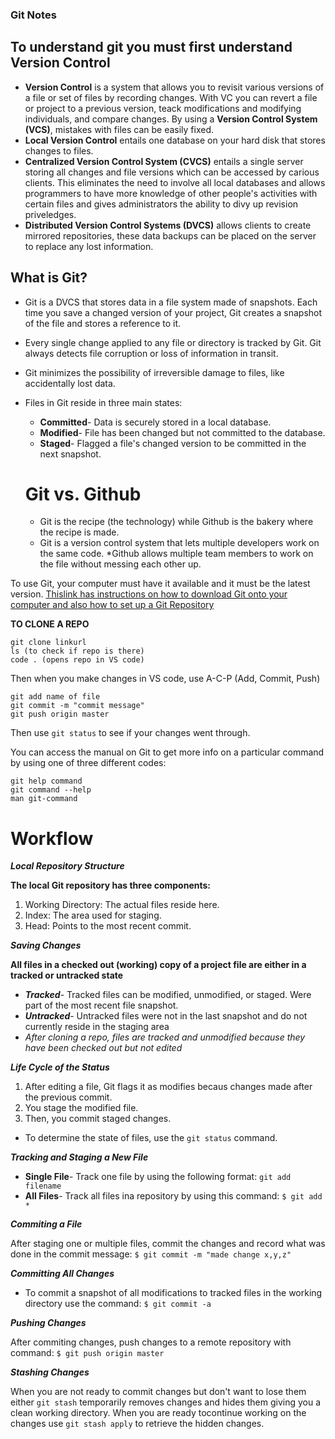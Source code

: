 ### Git Notes

## To understand git you must first understand Version Control

- **Version Control** is a system that allows you to revisit various versions of a file or set of files by recording changes. With VC you can revert a file or project to a previous version, teack modifications and modifying individuals, and compare changes. By using a **Version Control System (VCS)**, mistakes with files can be easily fixed.
- **Local Version Control** entails one database on your hard disk that stores changes to files.
- **Centralized Version Control System (CVCS)** entails a single server storing all changes and file versions which can be accessed by carious clients. This eliminates the need to involve all local databases and allows programmers to have more knowledge of other people's activities with certain files and gives administrators the ability to divy up revision priveledges. 
- **Distributed Version Control Systems (DVCS)** allows clients to create mirrored repositories, these data backups can be placed on the server to replace any lost information.

## What is Git?

* Git is a DVCS that stores data in a file system made of snapshots. Each time you save a changed version of your project, Git creates a snapshot of the file and stores a reference to it.
* Every single change applied to any file or directory is tracked by Git. Git always detects file corruption or loss of information in transit.
* Git minimizes the possibility of irreversible damage to files, like accidentally lost data.
* Files in Git reside in three main states:
  * **Committed**- Data is securely stored in a local database.
  * **Modified**- File has been changed but not committed to the database.
  * **Staged**- Flagged a file's changed version to be committed in the next snapshot.

  # Git vs. Github
  * Git is the recipe (the technology) while Github is the bakery where the recipe is made. 
  * Git is a version control system that lets multiple developers work on the same code.
  *Github allows multiple team members to work on the file without messing each other up. 
  
To use Git, your computer must have it available and it must be the latest version. [Thislink has instructions on how to download Git onto your computer and also how to set up a Git Repository](https://www.udemy.com/blog/git-tutorial-a-comprehensive-guide/)

**TO CLONE A REPO**
```
git clone linkurl
ls (to check if repo is there) 
code . (opens repo in VS code)
```
Then when you make changes in VS code, use A-C-P (Add, Commit, Push)

```
git add name of file
git commit -m "commit message"
git push origin master
```
Then use `git status` to see if your changes went through.

You can access the manual on Git to get more info on a particular command by using one of three different codes:
```
git help command
git command --help
man git-command
```
# Workflow

***Local Repository Structure***

**The local Git repository has three components:**
  1. Working Directory: The actual files reside here.
  1. Index: The area used for staging.
  1. Head: Points to the most recent commit.
  
***Saving Changes***

**All files in a checked out (working) copy of a project file are either in a tracked or untracked state**
- ***Tracked***- Tracked files can be modified, unmodified, or staged. Were part of the most recent file snapshot.
- ***Untracked***- Untracked files were not in the last snapshot and do not currently reside in the staging area
- _After cloning a repo, files are tracked and unmodified because they have been checked out but not edited_

***Life Cycle of the Status***

1. After editing a file, Git flags it as modifies becaus changes made after the previous commit.
1. You stage the modified file.
1. Then, you commit staged changes.

- To determine the state of files, use the `git status` command.

***Tracking and Staging a New File***

* __Single File__- Track one file by using the following format: `git add filename`
* __All Files__- Track all files ina repository by using this command: `$ git add *`

***Commiting a File***

After staging one or multiple files, commit the changes and record what was done in the commit message: `$ git commit -m "made change x,y,z"`

***Committing All Changes***

* To commit a snapshot of all modifications to tracked files in the working directory use the command: `$ git commit -a` 

***Pushing Changes***

After commiting changes, push changes to a remote repository with command: `$ git push origin master`

***Stashing Changes***

When you are not ready to commit changes but don't want to lose them either `git stash` temporarily removes changes and hides them giving you a clean working directory. When you are ready tocontinue working on the changes use `git stash apply` to retrieve the hidden changes.


